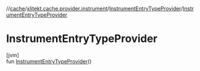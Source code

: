 //[cache](../../../index.md)/[xlitekt.cache.provider.instrument](../index.md)/[InstrumentEntryTypeProvider](index.md)/[InstrumentEntryTypeProvider](-instrument-entry-type-provider.md)

# InstrumentEntryTypeProvider

[jvm]\
fun [InstrumentEntryTypeProvider](-instrument-entry-type-provider.md)()
